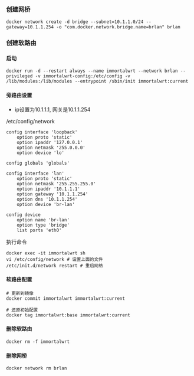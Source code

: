 ### 创建网桥

```shell
docker network create -d bridge --subnet=10.1.1.0/24 --gateway=10.1.1.254 -o "com.docker.network.bridge.name=brlan" brlan
```

### 创建软路由

#### 启动
```shell
docker run -d --restart always --name immortalwrt --network brlan --privileged -v immortalwrt-config:/etc/config -v /lib/modules:/lib/modules --entrypoint /sbin/init immortalwrt:current
```

#### 旁路由设置

* ip设置为10.1.1.1, 网关是10.1.1.254

/etc/config/network
```
config interface 'loopback'
	option proto 'static'
	option ipaddr '127.0.0.1'
	option netmask '255.0.0.0'
	option device 'lo'

config globals 'globals'

config interface 'lan'
	option proto 'static'
	option netmask '255.255.255.0'
	option ipaddr '10.1.1.1'
	option gateway '10.1.1.254'
	option dns '10.1.1.254'
	option device 'br-lan'

config device
	option name 'br-lan'
	option type 'bridge'
	list ports 'eth0'
```

执行命令
```shell
docker exec -it immortalwrt sh
vi /etc/config/network # 设置上面的文件
/etc/init.d/network restart # 重启网络
```

#### 软路由配置
```shell
# 更新到镜像
docker commit immortalwrt immortalwrt:current

# 还原初始配置
docker tag immortalwrt:base immortalwrt:current
```

#### 删除软路由
```shell
docker rm -f immortalwrt
```

#### 删除网桥
```shell
docker network rm brlan
```